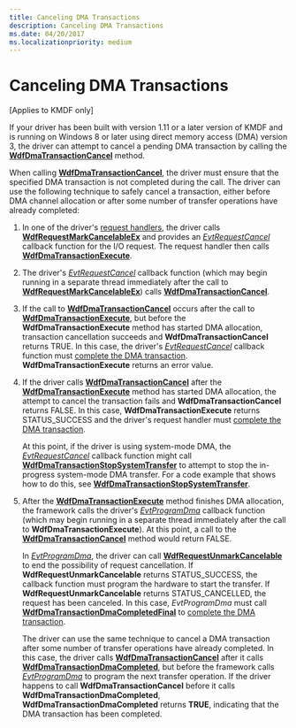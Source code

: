 ```yaml
---
title: Canceling DMA Transactions
description: Canceling DMA Transactions
ms.date: 04/20/2017
ms.localizationpriority: medium
---
```


# Canceling DMA Transactions


\[Applies to KMDF only\]

If your driver has been built with version 1.11 or a later version of KMDF and is running on Windows 8 or later using direct memory access (DMA) version 3, the driver can attempt to cancel a pending DMA transaction by calling the [**WdfDmaTransactionCancel**](/windows-hardware/drivers/ddi/wdfdmatransaction/nf-wdfdmatransaction-wdfdmatransactioncancel) method.

When calling [**WdfDmaTransactionCancel**](/windows-hardware/drivers/ddi/wdfdmatransaction/nf-wdfdmatransaction-wdfdmatransactioncancel), the driver must ensure that the specified DMA transaction is not completed during the call. The driver can use the following technique to safely cancel a transaction, either before DMA channel allocation or after some number of transfer operations have already completed:

1.  In one of the driver's [request handlers](request-handlers.md), the driver calls [**WdfRequestMarkCancelableEx**](/windows-hardware/drivers/ddi/wdfrequest/nf-wdfrequest-wdfrequestmarkcancelableex) and provides an [*EvtRequestCancel*](/windows-hardware/drivers/ddi/wdfrequest/nc-wdfrequest-evt_wdf_request_cancel) callback function for the I/O request. The request handler then calls [**WdfDmaTransactionExecute**](/windows-hardware/drivers/ddi/wdfdmatransaction/nf-wdfdmatransaction-wdfdmatransactionexecute).
2.  The driver's [*EvtRequestCancel*](/windows-hardware/drivers/ddi/wdfrequest/nc-wdfrequest-evt_wdf_request_cancel) callback function (which may begin running in a separate thread immediately after the call to [**WdfRequestMarkCancelableEx**](/windows-hardware/drivers/ddi/wdfrequest/nf-wdfrequest-wdfrequestmarkcancelableex)) calls [**WdfDmaTransactionCancel**](/windows-hardware/drivers/ddi/wdfdmatransaction/nf-wdfdmatransaction-wdfdmatransactioncancel).
3.  If the call to [**WdfDmaTransactionCancel**](/windows-hardware/drivers/ddi/wdfdmatransaction/nf-wdfdmatransaction-wdfdmatransactioncancel) occurs after the call to [**WdfDmaTransactionExecute**](/windows-hardware/drivers/ddi/wdfdmatransaction/nf-wdfdmatransaction-wdfdmatransactionexecute), but before the **WdfDmaTransactionExecute** method has started DMA allocation, transaction cancellation succeeds and **WdfDmaTransactionCancel** returns TRUE. In this case, the driver's [*EvtRequestCancel*](/windows-hardware/drivers/ddi/wdfrequest/nc-wdfrequest-evt_wdf_request_cancel) callback function must [complete the DMA transaction](completing-a-dma-transaction.md). **WdfDmaTransactionExecute** returns an error value.
4.  If the driver calls [**WdfDmaTransactionCancel**](/windows-hardware/drivers/ddi/wdfdmatransaction/nf-wdfdmatransaction-wdfdmatransactioncancel) after the [**WdfDmaTransactionExecute**](/windows-hardware/drivers/ddi/wdfdmatransaction/nf-wdfdmatransaction-wdfdmatransactionexecute) method has started DMA allocation, the attempt to cancel the transaction fails and **WdfDmaTransactionCancel** returns FALSE. In this case, **WdfDmaTransactionExecute** returns STATUS\_SUCCESS and the driver's request handler must [complete the DMA transaction](completing-a-dma-transaction.md).

    At this point, if the driver is using system-mode DMA, the [*EvtRequestCancel*](/windows-hardware/drivers/ddi/wdfrequest/nc-wdfrequest-evt_wdf_request_cancel) callback function might call [**WdfDmaTransactionStopSystemTransfer**](/windows-hardware/drivers/ddi/wdfdmatransaction/nf-wdfdmatransaction-wdfdmatransactionstopsystemtransfer) to attempt to stop the in-progress system-mode DMA transfer. For a code example that shows how to do this, see [**WdfDmaTransactionStopSystemTransfer**](/windows-hardware/drivers/ddi/wdfdmatransaction/nf-wdfdmatransaction-wdfdmatransactionstopsystemtransfer).

5.  After the [**WdfDmaTransactionExecute**](/windows-hardware/drivers/ddi/wdfdmatransaction/nf-wdfdmatransaction-wdfdmatransactionexecute) method finishes DMA allocation, the framework calls the driver's [*EvtProgramDma*](/windows-hardware/drivers/ddi/wdfdmatransaction/nc-wdfdmatransaction-evt_wdf_program_dma) callback function (which may begin running in a separate thread immediately after the call to **WdfDmaTransactionExecute**). At this point, a call to the [**WdfDmaTransactionCancel**](/windows-hardware/drivers/ddi/wdfdmatransaction/nf-wdfdmatransaction-wdfdmatransactioncancel) method would return FALSE.

    In [*EvtProgramDma*](/windows-hardware/drivers/ddi/wdfdmatransaction/nc-wdfdmatransaction-evt_wdf_program_dma), the driver can call [**WdfRequestUnmarkCancelable**](/windows-hardware/drivers/ddi/wdfrequest/nf-wdfrequest-wdfrequestunmarkcancelable) to end the possibility of request cancellation. If **WdfRequestUnmarkCancelable** returns STATUS\_SUCCESS, the callback function must program the hardware to start the transfer. If **WdfRequestUnmarkCancelable** returns STATUS\_CANCELLED, the request has been canceled. In this case, *EvtProgramDma* must call [**WdfDmaTransactionDmaCompletedFinal**](/windows-hardware/drivers/ddi/wdfdmatransaction/nf-wdfdmatransaction-wdfdmatransactiondmacompletedfinal) to [complete the DMA transaction](completing-a-dma-transaction.md).

    The driver can use the same technique to cancel a DMA transaction after some number of transfer operations have already completed. In this case, the driver calls [**WdfDmaTransactionCancel**](/windows-hardware/drivers/ddi/wdfdmatransaction/nf-wdfdmatransaction-wdfdmatransactioncancel) after it calls [**WdfDmaTransactionDmaCompleted**](/windows-hardware/drivers/ddi/wdfdmatransaction/nf-wdfdmatransaction-wdfdmatransactiondmacompleted), but before the framework calls [*EvtProgramDma*](/windows-hardware/drivers/ddi/wdfdmatransaction/nc-wdfdmatransaction-evt_wdf_program_dma) to program the next transfer operation. If the driver happens to call **WdfDmaTransactionCancel** before it calls **WdfDmaTransactionDmaCompleted**, **WdfDmaTransactionDmaCompleted** returns **TRUE**, indicating that the DMA transaction has been completed.

 

